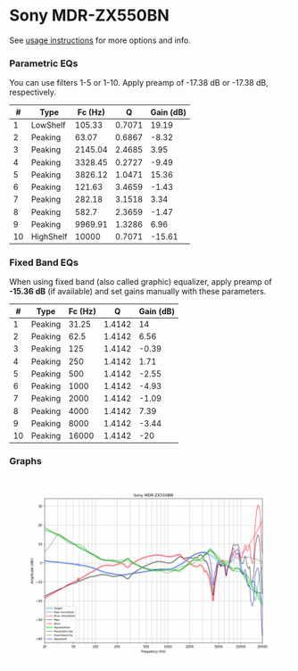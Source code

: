 # Sony MDR-ZX550BN
See [usage instructions](https://github.com/jaakkopasanen/AutoEq#usage) for more options and info.

### Parametric EQs
You can use filters 1-5 or 1-10. Apply preamp of -17.38 dB or -17.38 dB, respectively.

|   # | Type      |   Fc (Hz) |      Q |   Gain (dB) |
|-----|-----------|-----------|--------|-------------|
|   1 | LowShelf  |    105.33 | 0.7071 |       19.19 |
|   2 | Peaking   |     63.07 | 0.6867 |       -8.32 |
|   3 | Peaking   |   2145.04 | 2.4685 |        3.95 |
|   4 | Peaking   |   3328.45 | 0.2727 |       -9.49 |
|   5 | Peaking   |   3826.12 | 1.0471 |       15.36 |
|   6 | Peaking   |    121.63 | 3.4659 |       -1.43 |
|   7 | Peaking   |    282.18 | 3.1518 |        3.34 |
|   8 | Peaking   |    582.7  | 2.3659 |       -1.47 |
|   9 | Peaking   |   9969.91 | 1.3286 |        6.96 |
|  10 | HighShelf |  10000    | 0.7071 |      -15.61 |

### Fixed Band EQs
When using fixed band (also called graphic) equalizer, apply preamp of **-15.36 dB** (if available) and set gains manually with these parameters.

|   # | Type    |   Fc (Hz) |      Q |   Gain (dB) |
|-----|---------|-----------|--------|-------------|
|   1 | Peaking |     31.25 | 1.4142 |       14    |
|   2 | Peaking |     62.5  | 1.4142 |        6.56 |
|   3 | Peaking |    125    | 1.4142 |       -0.39 |
|   4 | Peaking |    250    | 1.4142 |        1.71 |
|   5 | Peaking |    500    | 1.4142 |       -2.55 |
|   6 | Peaking |   1000    | 1.4142 |       -4.93 |
|   7 | Peaking |   2000    | 1.4142 |       -1.09 |
|   8 | Peaking |   4000    | 1.4142 |        7.39 |
|   9 | Peaking |   8000    | 1.4142 |       -3.44 |
|  10 | Peaking |  16000    | 1.4142 |      -20    |

### Graphs
![](./Sony%20MDR-ZX550BN.png)
